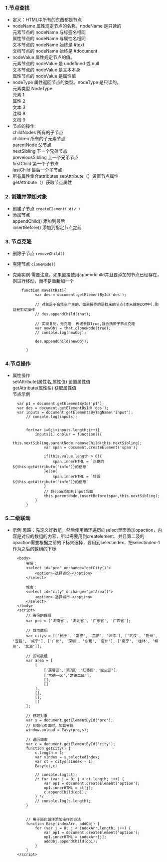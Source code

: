 ### 1.节点查找
- 定义：HTML中所有的东西都是节点
-  nodeName 属性规定节点的名称。nodeName 是只读的     
   元素节点的 nodeName 与标签名相同                
   属性节点的 nodeName 与属性名相同                  
   文本节点的 nodeName 始终是 #text              
   文档节点的 nodeName 始终是 #document
-  nodeValue 属性规定节点的值。                       
   元素节点的 nodeValue 是 undefined 或 null                
   文本节点的 nodeValue 是文本本身             
   属性节点的 nodeValue 是属性值        
- nodeType 属性返回节点的类型。nodeType 是只读的。       
  元素类型	NodeType                    
  元素	1               
  属性	2               
  文本	3              
  注释	8              
  文档	9
- 节点的操作:            
  childNodes  所有的子节点                        
   children    所有的子元素节点                         
   parentNode  父节点                  
   nextSibling 下一个兄弟节点                   
  preveiousSibling    上一个兄弟节点                                               
    firstChild      第一个子节点                       
    lastChild       最后一个子节点
- 所有属性集合attributes
  setAttribute（）设置节点属性   
  getAttribute（）获取节点属性


### 2. 创建并添加对象
- 创建子节点   `createElement('div')`   
- 添加节点      
   appendChild() 添加到最后       
   insertBefore()  添加到指定节点之前  

### 3. 节点克隆    
-    删除子节点    `removeChild()`     
-    克隆节点    `cloneNode()`
- 克隆实例    需要注意，如果直接使用appendchild并且要添加的节点已经存在，则进行移动，而不是重新加一个 
   

		  function move(that){
		        var des = document.getElementById('des');
		
		        // 对象是不会凭空产生的，如果操作的是找来的节点(本来就在DOM中),那就是剪切操作
		        // des.appendChild(that);
		
		        // 实现复制，先克隆  传递参数true,就会携带子节点克隆
		        var newObj = that.cloneNode(true);
		        // console.log(newObj);
		
		        des.appendChild(newObj);
		
		    }

### 4.节点操作    
- 属性操作          
  setAttribute(属性名,属性值)    设置属性值     
   getAttribute(属性名)   获取属性值         
  节点示例         

		var p1 = document.getElementById('p1');
		var des = document.getElementById('des');
		var inputs = document.getElementsByTagName('input');
		    // console.log(inputs);
		
		
		    for(var i=0;i<inputs.length;i++){
		        inputs[i].onblur = function(){
		            this.nextSibling.parentNode.removeChild(this.nextSibling);
		            var span = document.createElement('span');
		            
		            if(this.value.length > 6){
		                span.innerHTML = `正确的${this.getAttribute('info')}的信息`
		            }else{
		                span.innerHTML = `错误${this.getAttribute('info')}的信息`
		            }
		            // 将span添加到input后面
		            this.parentNode.insertBefore(span,this.nextSibling);
		        }
		    }

### 5.二级联动   
- 示例    思路：先定义好数组，然后使用循环遍历向select里面添加opaction，内容是对应的数组的内容，所以需要用到createlement，并且第二及的opaction需要根据之前的下标来选择，要用到selectindex，把selectindex-1作为之后的数组的下标

		<body>
		    省份：
		    <select id="pro" onchange="getCity()">
		        <option>-选择省份-</option>
		    </select>
		
		    城市：
		    <select id="city" onchange="getArea()">
		        <option>-选择城市-</option>
		    </select>
		</body>
		<script>
		    // 省份的数组
		    var pro = ['湖南省', '湖北省', '广东省', '广西省'];
		
		    // 城市数组
		    var citys = [['长沙', '常德', '益阳', '湘潭'], ['武汉', '荆州', '宜昌', '咸宁'], ['广州', '深圳', '东莞', '惠州'], ['南宁', '桂林', '柳州', '北海']];
		
		    // 区域数组
		    var area = [
		        [
		            ['芙蓉区','第7区','红番区','蛇皮区'],
		            ['常德一区','常德二区'],
		            [],
		            []
		        ],
		        [],
		        [],
		        []
		    ];
		
		    // 获取对象
		    var s = document.getElementById('pro');
		    // 初始化页面时，加载省份
		    window.onload = Easy(pro,s);
		
		    // 遍历城市
		    var c = document.getElementById('city');
		    function getCity() {
		        c.length = 1;
		        var sIndex = s.selectedIndex;
		        var ct = citys[sIndex - 1];
		        Easy(ct,c)
		
		        // console.log(ct);
		        /* for (var j = 0; j < ct.length; j++) {
		            var op1 = document.createElement('option');
		            op1.innerHTML = ct[j];
		            c.appendChild(op1);
		        } */
		        // console.log(c.length);
		    }
		
		
		    // 用于简化循环添加操作的方法
		    function Easy(indexArr, addObj) {
		        for (var j = 0; j < indexArr.length; j++) {
		            var op1 = document.createElement('option');
		            op1.innerHTML = indexArr[j];
		            addObj.appendChild(op1);
		        }
		    }
		</script>

  